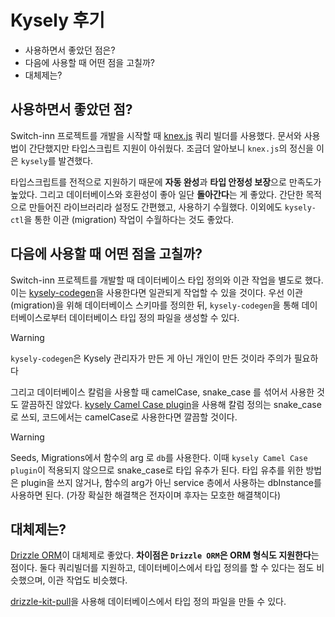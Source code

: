 # Kysely 후기 

- 사용하면서 좋았던 점은? 
- 다음에 사용할 때 어떤 점을 고칠까?
- 대체제는?

## 사용하면서 좋았던 점?

Switch-inn 프로젝트를 개발을 시작할 때 [knex.js](https://knexjs.org) 쿼리 빌더를 사용했다. 문서와 사용법이 간단했지만 타입스크립트 지원이 아쉬웠다. 조금더 알아보니 `knex.js`의 정신을 이은 `kysely`를 발견했다. 

타입스크립트를 전적으로 지원하기 때문에 **자동 완성**과 **타입 안정성 보장**으로 만족도가 높았다. 그리고 데이터베이스와 호환성이 좋아 일단 **돌아간다**는 게 좋았다. 간단한 목적으로 만들어진 라이브러리라 설정도 간편했고, 사용하기 수월했다. 이외에도 `kysely-ctl`을 통한 이관 (migration) 작업이 수월하다는 것도 좋았다. 

## 다음에 사용할 때 어떤 점을 고칠까? 

Switch-inn 프로젝트를 개발할 때 데이터베이스 타입 정의와 이관 작업을 별도로 했다. 이는 [kysely-codegen](https://github.com/RobinBlomberg/kysely-codegen)을 사용한다면 일관되게 작업할 수 있을 것이다. 우선 이관(migration)을 위해 데이터베이스 스키마를 정의한 뒤, `kysely-codegen`을 통해 데이터베이스로부터 데이터베이스 타입 정의 파일을 생성할 수 있다. 

> [!WARNING]
> `kysely-codegen`은 Kysely 관리자가 만든 게 아닌 개인이 만든 것이라 주의가 필요하다 

그리고 데이터베이스 칼럼을 사용할 때 camelCase, snake_case 를 섞어서 사용한 것도 깔끔하진 않았다. [kysely Camel Case plugin](https://kysely-org.github.io/kysely-apidoc/classes/CamelCasePlugin.html)을 사용해 칼럼 정의는 snake_case로 쓰되, 코드에서는 camelCase로 사용한다면 깔끔할 것이다. 

> [!WARNING]
> Seeds, Migrations에서 함수의 arg 로 `db`를 사용한다. 이때 `kysely Camel Case plugin`이 적용되지 않으므로 snake_case로 타입 유추가 된다. 타입 유추를 위한 방법은 plugin을 쓰지 않거나, 함수의 arg가 아닌 service 층에서 사용하는 dbInstance를 사용하면 된다. (가장 확실한 해결책은 전자이며 후자는 모호한 해결책이다)

## 대체제는?

[Drizzle ORM](https://orm.drizzle.team)이 대체제로 좋았다. **차이점은 `Drizzle ORM`은 ORM 형식도 지원한다**는 점이다. 둘다 쿼리빌더를 지원하고, 데이터베이스에서 타입 정의를 할 수 있다는 점도 비슷했으며, 이관 작업도 비슷했다. 

[drizzle-kit-pull](https://orm.drizzle.team/docs/drizzle-kit-pull)을 사용해 데이터베이스에서 타입 정의 파일을 만들 수 있다. 


